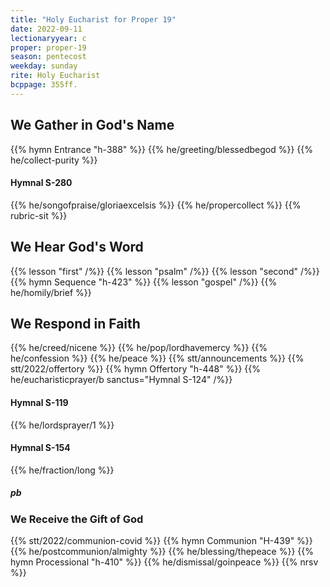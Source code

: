 ```yaml
---
title: "Holy Eucharist for Proper 19"
date: 2022-09-11
lectionaryyear: c
proper: proper-19
season: pentecost
weekday: sunday
rite: Holy Eucharist
bcppage: 355ff.
---
```


## We Gather in God's Name
{{% hymn Entrance "h-388" %}}
{{% he/greeting/blessedbegod %}}
{{% he/collect-purity %}}

#### Hymnal S-280
{{% he/songofpraise/gloriaexcelsis %}}
{{% he/propercollect %}}
{{% rubric-sit %}}

## We Hear God's Word
{{% lesson "first" /%}}
{{% lesson "psalm" /%}}
{{% lesson "second" /%}}
{{% hymn Sequence "h-423" %}}
{{% lesson "gospel" /%}}
{{% he/homily/brief %}}

## We Respond in Faith
{{% he/creed/nicene %}}
{{% he/pop/lordhavemercy %}}
{{% he/confession %}}
{{% he/peace %}}
{{% stt/announcements %}}
{{% stt/2022/offertory %}}
{{% hymn Offertory "h-448" %}}
{{% he/eucharisticprayer/b sanctus="Hymnal S-124" /%}}

#### Hymnal S-119
{{% he/lordsprayer/1 %}}

#### Hymnal S-154
{{% he/fraction/long %}}

##### pb
### We Receive the Gift of God
{{% stt/2022/communion-covid %}}
{{% hymn Communion "H-439" %}}
{{% he/postcommunion/almighty %}}
{{% he/blessing/thepeace %}}
{{% hymn Processional "h-410" %}}
{{% he/dismissal/goinpeace %}}
{{% nrsv %}}

